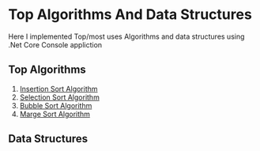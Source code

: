 # Top Algorithms And Data Structures
Here I implemented Top/most uses Algorithms and data structures using .Net Core Console appliction
## Top Algorithms
1. [Insertion Sort Algorithm](https://github.com/shuvo009/top-algorithms/blob/master/TopAlgorithms/InsertionSort.cs)
2. [Selection Sort Algorithm](https://github.com/shuvo009/top-algorithms/blob/master/TopAlgorithms/SelectionSort.cs)
3. [Bubble Sort Algorithm](https://github.com/shuvo009/top-algorithms/blob/master/TopAlgorithms/BubbleSort.cs)
4. [Marge Sort Algorithm](https://github.com/shuvo009/top-algorithms/blob/master/TopAlgorithms/MargeSort.cs)

## Data Structures
